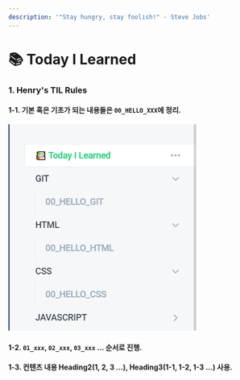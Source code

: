 ```yaml
---
description: '"Stay hungry, stay foolish!" - Steve Jobs'
---
```


# 📚 Today I Learned

### 1. Henry's TIL Rules

#### 1-1. 기본 혹은 기초가 되는 내용들은 `00_HELLO_XXX`에 정리.

![](.gitbook/assets/image%20%281%29.png)

#### 1-2. `01_xxx`, `02_xxx`, `03_xxx` ... 순서로 진행.

#### 1-3. 컨텐츠 내용 Heading2\(1, 2, 3 ...\), Heading3\(1-1, 1-2, 1-3 ...\) 사용.



